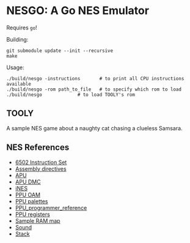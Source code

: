 # NESGO: A Go NES Emulator

Requires `go`!


Building:
```
git submodule update --init --recursive
make

```


Usage:

```
./build/nesgo -instructions       # to print all CPU instructions available
./build/nesgo -rom path_to_file   # to specify which rom to load
./build/nesgo 			  # to load TOOLY's rom
```
  

## TOOLY

A sample NES game about a naughty cat chasing a clueless Samsara.

## NES References

* [6502 Instruction Set](https://www.masswerk.at/6502/6502_instruction_set.html)
* [Assembly directives](https://github.com/freem/asm6f/blob/master/readme-original.txt)
* [APU](https://wiki.nesdev.com/w/index.php/APU#Pulse_.28.244000-4007.29)
* [APU DMC](https://wiki.nesdev.com/w/index.php/APU_DMC)
* [iNES](https://wiki.nesdev.com/w/index.php/INES)
* [PPU OAM](https://wiki.nesdev.com/w/index.php/PPU_OAM)
* [PPU palettes](https://wiki.nesdev.com/w/index.php/PPU_palettes)
* [PPU_programmer_reference](https://wiki.nesdev.com/w/index.php/PPU_programmer_reference)
* [PPU registers](https://wiki.nesdev.com/w/index.php/PPU_registers)
* [Sample RAM map](https://wiki.nesdev.com/w/index.php/Sample_RAM_map)
* [Sound](https://safiire.github.io/blog/2015/03/29/creating-sound-on-the-nes/)
* [Stack](https://wiki.nesdev.com/w/index.php/Stack)

